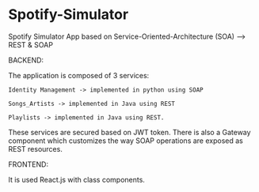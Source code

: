 # Spotify-Simulator


Spotify Simulator App based on Service-Oriented-Architecture (SOA) --> REST & SOAP

BACKEND: 

  The application is composed of 3 services: 
  
    Identity Management -> implemented in python using SOAP
    
    Songs_Artists -> implemented in Java using REST
    
    Playlists -> implemented in Java using REST.

  These services are secured based on JWT token.
  There is also a Gateway component which customizes the way SOAP operations are exposed as REST resources.


FRONTEND: 

  It is used React.js with class components.
